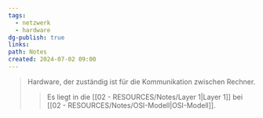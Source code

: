```yaml
---
tags:
  - netzwerk
  - hardware
dg-publish: true
links: 
path: Notes
created: 2024-07-02 09:00
---
```

> Hardware, der zuständig ist für die Kommunikation zwischen Rechner.
> > Es liegt in die [[02 - RESOURCES/Notes/Layer 1\|Layer 1]] bei [[02 - RESOURCES/Notes/OSI-Modell\|OSI-Modell]].